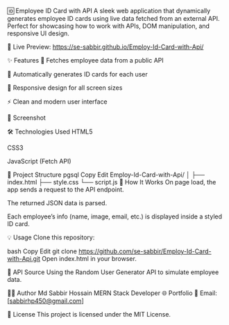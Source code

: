 🆔 Employee ID Card with API
A sleek web application that dynamically generates employee ID cards using live data fetched from an external API. Perfect for showcasing how to work with APIs, DOM manipulation, and responsive UI design.

🔗 Live Preview: https://se-sabbir.github.io/Employ-Id-Card-with-Api/

✨ Features
🔄 Fetches employee data from a public API

🎴 Automatically generates ID cards for each user

📱 Responsive design for all screen sizes

⚡ Clean and modern user interface

📸 Screenshot
<!-- Replace with your actual screenshot filename -->

🛠️ Technologies Used
HTML5

CSS3

JavaScript (Fetch API)

📁 Project Structure
pgsql
Copy
Edit
Employ-Id-Card-with-Api/
│
├── index.html
├── style.css
└── script.js
🔧 How It Works
On page load, the app sends a request to the API endpoint.

The returned JSON data is parsed.

Each employee’s info (name, image, email, etc.) is displayed inside a styled ID card.

💡 Usage
Clone this repository:

bash
Copy
Edit
git clone https://github.com/se-sabbir/Employ-Id-Card-with-Api.git
Open index.html in your browser.

📌 API Source
Using the Random User Generator API to simulate employee data.

🧑‍💻 Author
Md Sabbir Hossain
MERN Stack Developer
🌐 Portfolio
📧 Email: [sabbirhp450@gmail.com]

📜 License
This project is licensed under the MIT License.
